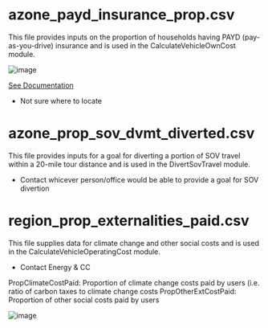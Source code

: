 
# azone_payd_insurance_prop.csv 

This file provides inputs on the proportion of households having PAYD (pay-as-you-drive) insurance and is used in the CalculateVehicleOwnCost module.

![image](https://user-images.githubusercontent.com/85887330/122964420-40562380-d355-11eb-99f1-3d4d42ab2462.png)

[See Documentation](https://github.com/VisionEval/VisionEval-Docs/blob/master/tutorials/verspm/Modules_and_Outputs.md/#calculatevehicleowncost)

* Not sure where to locate 


# azone_prop_sov_dvmt_diverted.csv 

This file provides inputs for a goal for diverting a portion of SOV travel within a 20-mile tour distance and is used in the DivertSovTravel module.

- Contact whicever person/office would be able to provide a goal for SOV divertion



# region_prop_externalities_paid.csv 

This file supplies data for climate change and other social costs and is used in the CalculateVehicleOperatingCost module.

- Contact Energy & CC

PropClimateCostPaid: Proportion of climate change costs paid by users (i.e. ratio of carbon taxes to climate change costs
PropOtherExtCostPaid: Proportion of other social costs paid by users

![image](https://user-images.githubusercontent.com/85887330/122958094-8c529980-d350-11eb-9dc9-77419a3ca3e2.png)
